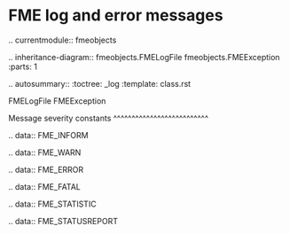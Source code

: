 FME log and error messages
==========================

.. currentmodule:: fmeobjects

.. inheritance-diagram:: fmeobjects.FMELogFile fmeobjects.FMEException
     :parts: 1

.. autosummary::
   :toctree: _log
   :template: class.rst

   FMELogFile
   FMEException


Message severity constants
^^^^^^^^^^^^^^^^^^^^^^^^^^

.. data:: FME_INFORM

.. data:: FME_WARN
	
.. data:: FME_ERROR
	
.. data:: FME_FATAL
	
.. data:: FME_STATISTIC
	
.. data:: FME_STATUSREPORT
	
